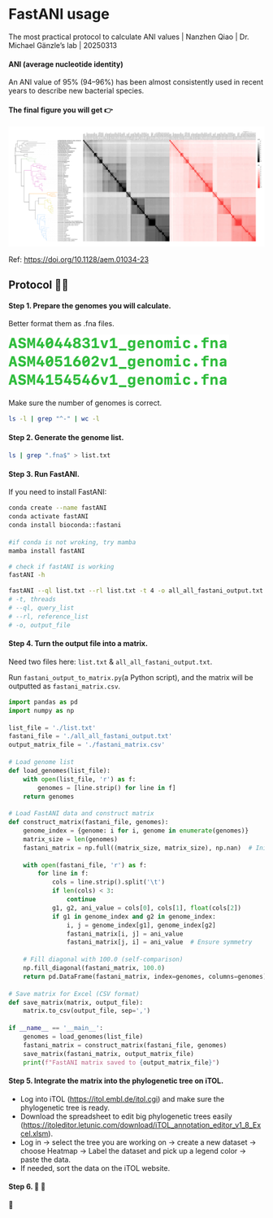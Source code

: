 # FastANI usage
 The most practical protocol to calculate ANI values | Nanzhen Qiao | Dr. Michael Gänzle’s lab | 20250313

#### ANI (average nucleotide identity)

An ANI value of 95% (94–96%) has been almost consistently used in recent years to describe new bacterial species.

#### The final figure you will get 👉
![image](./image/fig2.png)

Ref: https://doi.org/10.1128/aem.01034-23




## Protocol 🧑‍🔧
#### Step 1. Prepare the genomes you will calculate.

Better format them as .fna files.

![image](./image/fig1.png)


Make sure the number of genomes is correct.

```bash
ls -l | grep "^-" | wc -l
```

#### Step 2. Generate the genome list.

```bash
ls | grep ".fna$" > list.txt
```

#### Step 3. Run FastANI.

If you need to install FastANI:

```bash
conda create --name fastANI
conda activate fastANI
conda install bioconda::fastani

#if conda is not wroking, try mamba
mamba install fastANI
```

```bash
# check if fastANI is working
fastANI -h
```
```bash
fastANI --ql list.txt --rl list.txt -t 4 -o all_all_fastani_output.txt
# -t, threads
# --ql, query_list
# --rl, reference_list
# -o, output_file
```

#### Step 4. Turn the output file into a matrix.

Need two files here: `list.txt` & `all_all_fastani_output.txt`.

Run `fastani_output_to_matrix.py`(a Python script), and the matrix will be outputted as `fastani_matrix.csv`.

```python
import pandas as pd
import numpy as np

list_file = './list.txt'
fastani_file = './all_all_fastani_output.txt'
output_matrix_file = './fastani_matrix.csv'

# Load genome list
def load_genomes(list_file):
    with open(list_file, 'r') as f:
        genomes = [line.strip() for line in f]
    return genomes

# Load FastANI data and construct matrix
def construct_matrix(fastani_file, genomes):
    genome_index = {genome: i for i, genome in enumerate(genomes)}
    matrix_size = len(genomes)
    fastani_matrix = np.full((matrix_size, matrix_size), np.nan)  # Initialize with NaN

    with open(fastani_file, 'r') as f:
        for line in f:
            cols = line.strip().split('\t')
            if len(cols) < 3:
                continue
            g1, g2, ani_value = cols[0], cols[1], float(cols[2])
            if g1 in genome_index and g2 in genome_index:
                i, j = genome_index[g1], genome_index[g2]
                fastani_matrix[i, j] = ani_value
                fastani_matrix[j, i] = ani_value  # Ensure symmetry

    # Fill diagonal with 100.0 (self-comparison)
    np.fill_diagonal(fastani_matrix, 100.0)
    return pd.DataFrame(fastani_matrix, index=genomes, columns=genomes)

# Save matrix for Excel (CSV format)
def save_matrix(matrix, output_file):
    matrix.to_csv(output_file, sep=',')

if __name__ == '__main__':
    genomes = load_genomes(list_file)
    fastani_matrix = construct_matrix(fastani_file, genomes)
    save_matrix(fastani_matrix, output_matrix_file)
    print(f"FastANI matrix saved to {output_matrix_file}")
```

#### Step 5. Integrate the matrix into the phylogenetic tree on iTOL.

- Log into iTOL (https://itol.embl.de/itol.cgi) and make sure the phylogenetic tree is ready.
- Download the spreadsheet to edit big phylogenetic trees easily (https://itoleditor.letunic.com/download/iTOL_annotation_editor_v1_8_Excel.xlsm).
- Log in → select the tree you are working on → create a new dataset → choose Heatmap → Label the dataset and pick up a legend color → paste the data.
- If needed, sort the data on the iTOL website.

#### Step 6. 🎉 🎈

🎉

